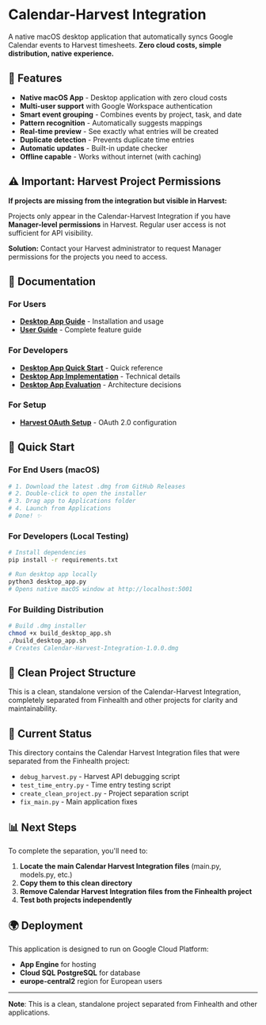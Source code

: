 # Calendar-Harvest Integration

A native macOS desktop application that automatically syncs Google Calendar events to Harvest timesheets. **Zero cloud costs, simple distribution, native experience.**

## 🎯 Features

- **Native macOS App** - Desktop application with zero cloud costs
- **Multi-user support** with Google Workspace authentication
- **Smart event grouping** - Combines events by project, task, and date
- **Pattern recognition** - Automatically suggests mappings
- **Real-time preview** - See exactly what entries will be created
- **Duplicate detection** - Prevents duplicate time entries
- **Automatic updates** - Built-in update checker
- **Offline capable** - Works without internet (with caching)

## ⚠️ Important: Harvest Project Permissions

**If projects are missing from the integration but visible in Harvest:**

Projects only appear in the Calendar-Harvest Integration if you have **Manager-level permissions** in Harvest. Regular user access is not sufficient for API visibility.

**Solution:** Contact your Harvest administrator to request Manager permissions for the projects you need to access.

## 📖 Documentation

### For Users
- **[Desktop App Guide](DESKTOP_APP_GUIDE.md)** - Installation and usage
- **[User Guide](USER_GUIDE.md)** - Complete feature guide

### For Developers
- **[Desktop App Quick Start](DESKTOP_APP_QUICKSTART.md)** - Quick reference
- **[Desktop App Implementation](DESKTOP_APP_IMPLEMENTATION.md)** - Technical details
- **[Desktop App Evaluation](DESKTOP_APP_EVALUATION.md)** - Architecture decisions

### For Setup
- **[Harvest OAuth Setup](HARVEST_OAUTH_SETUP_GUIDE.md)** - OAuth 2.0 configuration

## 🚀 Quick Start

### For End Users (macOS)
```bash
# 1. Download the latest .dmg from GitHub Releases
# 2. Double-click to open the installer
# 3. Drag app to Applications folder
# 4. Launch from Applications
# Done! ✨
```

### For Developers (Local Testing)
```bash
# Install dependencies
pip install -r requirements.txt

# Run desktop app locally
python3 desktop_app.py
# Opens native macOS window at http://localhost:5001
```

### For Building Distribution
```bash
# Build .dmg installer
chmod +x build_desktop_app.sh
./build_desktop_app.sh
# Creates Calendar-Harvest-Integration-1.0.0.dmg
```

## 📁 Clean Project Structure

This is a clean, standalone version of the Calendar-Harvest Integration, completely separated from Finhealth and other projects for clarity and maintainability.

## 🔧 Current Status

This directory contains the Calendar Harvest Integration files that were separated from the Finhealth project:

- `debug_harvest.py` - Harvest API debugging script
- `test_time_entry.py` - Time entry testing script
- `create_clean_project.py` - Project separation script
- `fix_main.py` - Main application fixes

## 📊 Next Steps

To complete the separation, you'll need to:

1. **Locate the main Calendar Harvest Integration files** (main.py, models.py, etc.)
2. **Copy them to this clean directory**
3. **Remove Calendar Harvest Integration files from the Finhealth project**
4. **Test both projects independently**

## 🌍 Deployment

This application is designed to run on Google Cloud Platform:
- **App Engine** for hosting
- **Cloud SQL PostgreSQL** for database
- **europe-central2** region for European users

---

**Note**: This is a clean, standalone project separated from Finhealth and other applications.
